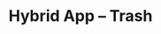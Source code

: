 ---
title: "Hybrid App &ndash; Trash"
slug : trash
description: De opdracht hield in dat er een app moest gemaakt worden om het probleem van zwerfvuil aan te pakken.<br>Deze app moest vanaf onderzoek tot demo uitgewerkt worden.
type: intern
members:
    - name : Bert Goossens
      major: Multimediaproductie
      minor: New Media Development
      academic-year: 3de jaar
thumbnail:
    url: thumbnail.png
    alt: ""
    height: 1
    width: 2
    text-color: "84839a"
    background-color: "84839a"
media:
    - url : 0_detail_screendesign.png
      type: image
    - url : 1_moodboard.png
      type: image
      text: Na een grondigeanalyse waarin we onze doelgroep en technische specificaties bepalen, beginnen we met het
            maken van een moodboard en ideaboard om de sfeer van onze app te bepalen."
    - url : 2_detail_ideaboard.png
      type: image
    - url : 3_detail_wireframe.png
      type: image
      text: In de wireframes leggen we de functionaliteiten van onze app vast, zonder hier echt al de designelementen aan te koppelen. De volgende stap is om in de screendesigns de app te gaan voorstellen zoals deze er na implementatie zal uitzien.
    - url : 4_detail_screendesign.png
      type: image
    - url : 5_detail_screendesign.png
      type: image
    - url : 6_detail_screendesign.png
      type: image  
    - url : 7_detail_screendesign.png
      type: image
    - url : 8_detail_screendesign.png
      type: image
created: 20/01/2017
order: 12
---